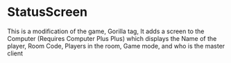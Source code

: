 # StatusScreen
This is a modification of the game, Gorilla tag, It adds a screen to the Computer (Requires Computer Plus Plus) which displays the Name of the player, Room Code, Players in the room, Game mode, and who is the master client
